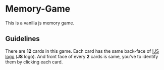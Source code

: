 # Memory-Game
This is a vanilla js memory game.

## Guidelines
There are **12** cards in this game. Each card has the same back-face of [!JS logo](https://raw.githubusercontent.com/rajatgupta24/memory-game/master/img/js-logo.png) (**JS** logo). And front face of every **2** cards is same, you've to identify them by clicking each card.
